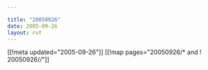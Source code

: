 ```yaml
---

title: "20050926"
date: 2005-09-26
layout: rut
---
```


[[!meta updated="2005-09-26"]]
[[!map pages="20050926/* and ! 20050926/*/*"]]
